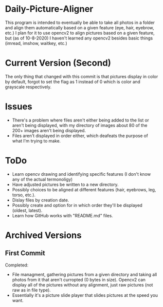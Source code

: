 # Daily-Picture-Aligner
This program is intended to eventually be able to take all photos in a folder and align them automatically based on a given feature (eye, hair, eyebrow, etc.)
I plan for it to use opencv2 to align pictures based on a given feature, but (as of 10-8-2020) I haven't learned any opencv2 besides basic things (imread, imshow, waitkey, etc.)

# Current Version (Second)
The only thing that changed with this commit is that pictures display in color by default, forgot to set the flag as 1 instead of 0 which is color and grayscale respectively. 

# Issues
- There's a problem where files aren't either being added to the list or aren't being displayed, with my directory of images about 80 of the 200+ images aren't being displayed. 
- Files aren't displayed in order either, which deafeats the purpose of what I'm trying to make.

# ToDo
- Learn opencv drawing and identifying specific features (I don't know any of the actual termonoligy)
- Have adjusted pictures be written to a new directory.
- Possibly choices to be aligned at different features (hair, eyebrows, leg, torso, etc.).
- Dislay files by creation date.
- Possibly create and option for in which order they'll be displayed (oldest, latest).
- Learn how GitHub works with "README.md" files.

# Archived Versions
## First Commit
Completed:
- File managment, gathering pictures from a given directory and taking all photos from it that aren't curropted (0 bytes in size). Opencv2 can display all of the pictures without any alignment, just raw pictures (not raw as in file type).
- Essentially it's a picture slide player that slides pictures at the speed you want.
